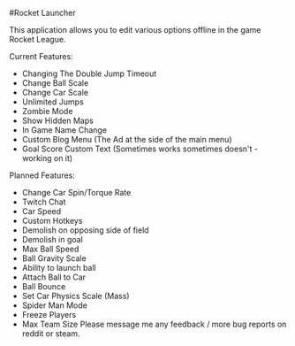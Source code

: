#Rocket Launcher

This application allows you to edit various options offline in the game Rocket League.

Current Features:

- Changing The Double Jump Timeout
- Change Ball Scale
- Change Car Scale
- Unlimited Jumps
- Zombie Mode
- Show Hidden Maps
- In Game Name Change
- Custom Blog Menu (The Ad at the side of the main menu)
- Goal Score Custom Text (Sometimes works sometimes doesn't - working on it)

Planned Features:

- Change Car Spin/Torque Rate
- Twitch Chat
- Car Speed
- Custom Hotkeys
- Demolish on opposing side of field
- Demolish in goal
- Max Ball Speed
- Ball Gravity Scale
- Ability to launch ball
- Attach Ball to Car
- Ball Bounce
- Set Car Physics Scale (Mass)
- Spider Man Mode
- Freeze Players
- Max Team Size
Please message me any feedback / more bug reports on reddit or steam.